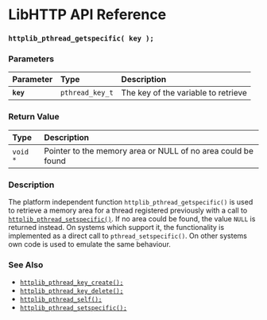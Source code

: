 # LibHTTP API Reference

### `httplib_pthread_getspecific( key );`

### Parameters

| Parameter | Type | Description |
| :--- | :--- | :--- |
|**`key`**|`pthread_key_t`|The key of the variable to retrieve|

### Return Value

| Type | Description |
| :--- | :--- |
|`void *`|Pointer to the memory area or NULL of no area could be found|

### Description

The platform independent function `httplib_pthread_getspecific()` is used to retrieve a memory area for a thread registered previously with a call to [`httplib_pthread_setspecific()`](httplib_pthread_setspecific.md). If no area could be found, the value `NULL` is returned instead. On systems which support it, the functionality is implemented as a direct call to `pthread_setspecific()`. On other systems own code is used to emulate the same behaviour.

### See Also

* [`httplib_pthread_key_create();`](httplib_pthread_key_create.md)
* [`httplib_pthread_key_delete();`](httplib_pthread_key_delete.md)
* [`httplib_pthread_self();`](httplib_pthread_self.md)
* [`httplib_pthread_setspecific();`](httplib_pthread_setspecific.md)

